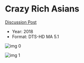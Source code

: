 # Crazy Rich Asians

[Discussion Post](https://www.avsforum.com/threads/bass-eq-for-filtered-movies.2995212/post-57109278)

* Year: 2018
* Format: DTS-HD MA 5.1

![img 0](https://i.imgur.com/eFjCtiI.jpg)

![img 1](https://i.imgur.com/X4aomGZ.jpg)


